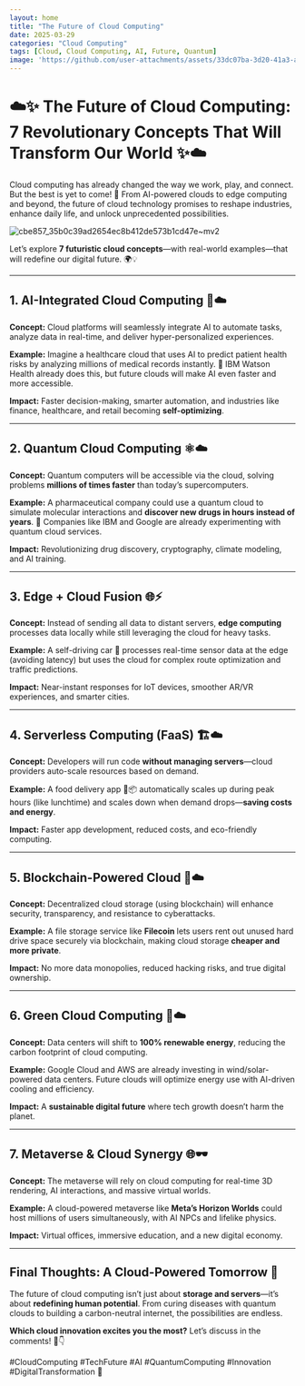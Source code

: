 ```yaml
---
layout: home
title: "The Future of Cloud Computing"
date: 2025-03-29
categories: "Cloud Computing"
tags: [Cloud, Cloud Computing, AI, Future, Quantum]
image: 'https://github.com/user-attachments/assets/33dc07ba-3d20-41a3-afc3-5074192f810b'
---
```


# ☁️✨ **The Future of Cloud Computing: 7 Revolutionary Concepts That Will Transform Our World** ✨☁️  

Cloud computing has already changed the way we work, play, and connect. But the best is yet to come! 🚀 From AI-powered clouds to edge computing and beyond, the future of cloud technology promises to reshape industries, enhance daily life, and unlock unprecedented possibilities.  

![cbe857_35b0c39ad2654ec8b412de573b1cd47e~mv2](https://github.com/user-attachments/assets/33dc07ba-3d20-41a3-afc3-5074192f810b)

Let’s explore **7 futuristic cloud concepts**—with real-world examples—that will redefine our digital future. 🌍💡  

---

## **1. AI-Integrated Cloud Computing 🤖☁️**  
**Concept:** Cloud platforms will seamlessly integrate AI to automate tasks, analyze data in real-time, and deliver hyper-personalized experiences.  

**Example:** Imagine a healthcare cloud that uses AI to predict patient health risks by analyzing millions of medical records instantly. 🏥 IBM Watson Health already does this, but future clouds will make AI even faster and more accessible.  

**Impact:** Faster decision-making, smarter automation, and industries like finance, healthcare, and retail becoming **self-optimizing**.  

---

## **2. Quantum Cloud Computing ⚛️☁️**  
**Concept:** Quantum computers will be accessible via the cloud, solving problems **millions of times faster** than today’s supercomputers.  

**Example:** A pharmaceutical company could use a quantum cloud to simulate molecular interactions and **discover new drugs in hours instead of years**. 💊 Companies like IBM and Google are already experimenting with quantum cloud services.  

**Impact:** Revolutionizing drug discovery, cryptography, climate modeling, and AI training.  

---

## **3. Edge + Cloud Fusion 🌐⚡**  
**Concept:** Instead of sending all data to distant servers, **edge computing** processes data locally while still leveraging the cloud for heavy tasks.  

**Example:** A self-driving car 🚗 processes real-time sensor data at the edge (avoiding latency) but uses the cloud for complex route optimization and traffic predictions.  

**Impact:** Near-instant responses for IoT devices, smoother AR/VR experiences, and smarter cities.  

---

## **4. Serverless Computing (FaaS) 🏗️☁️**  
**Concept:** Developers will run code **without managing servers**—cloud providers auto-scale resources based on demand.  

**Example:** A food delivery app 🍔📦 automatically scales up during peak hours (like lunchtime) and scales down when demand drops—**saving costs and energy**.  

**Impact:** Faster app development, reduced costs, and eco-friendly computing.  

---

## **5. Blockchain-Powered Cloud 🔗☁️**  
**Concept:** Decentralized cloud storage (using blockchain) will enhance security, transparency, and resistance to cyberattacks.  

**Example:** A file storage service like **Filecoin** lets users rent out unused hard drive space securely via blockchain, making cloud storage **cheaper and more private**.  

**Impact:** No more data monopolies, reduced hacking risks, and true digital ownership.  

---

## **6. Green Cloud Computing 🌱☁️**  
**Concept:** Data centers will shift to **100% renewable energy**, reducing the carbon footprint of cloud computing.  

**Example:** Google Cloud and AWS are already investing in wind/solar-powered data centers. Future clouds will optimize energy use with AI-driven cooling and efficiency.  

**Impact:** A **sustainable digital future** where tech growth doesn’t harm the planet.  

---

## **7. Metaverse & Cloud Synergy 🌐🕶️**  
**Concept:** The metaverse will rely on cloud computing for real-time 3D rendering, AI interactions, and massive virtual worlds.  

**Example:** A cloud-powered metaverse like **Meta’s Horizon Worlds** could host millions of users simultaneously, with AI NPCs and lifelike physics.  

**Impact:** Virtual offices, immersive education, and a new digital economy.  

---

## **Final Thoughts: A Cloud-Powered Tomorrow 🌈**  
The future of cloud computing isn’t just about **storage and servers**—it’s about **redefining human potential**. From curing diseases with quantum clouds to building a carbon-neutral internet, the possibilities are endless.  

**Which cloud innovation excites you the most?** Let’s discuss in the comments! 💬👇  

#CloudComputing #TechFuture #AI #QuantumComputing #Innovation #DigitalTransformation 🚀
